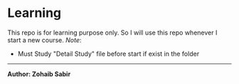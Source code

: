 # Learning
This repo is for learning purpose only. So I will use this repo whenever I start a new course.
<i>Note</i>:
<ul>
  <li>Must Study "Detail Study" file before start if exist in the folder</li>
</ul>
<hr>
<b>Author: Zohaib Sabir</b>
